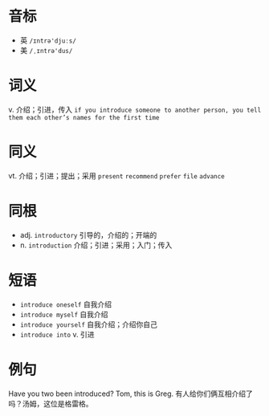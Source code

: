 # 音标

- 英 `/ɪntrə'djuːs/`
- 美 `/ˌɪntrə'dus/`

# 词义

v. 介绍；引进，传入
`if you introduce someone to another person, you tell them each other’s names for the first time`

# 同义

vt. 介绍；引进；提出；采用
`present` `recommend` `prefer` `file` `advance`

# 同根

- adj. `introductory` 引导的，介绍的；开端的
- n. `introduction` 介绍；引进；采用；入门；传入

# 短语

- `introduce oneself` 自我介绍
- `introduce myself` 自我介绍
- `introduce yourself` 自我介绍；介绍你自己
- `introduce into` v. 引进

# 例句

Have you two been introduced? Tom, this is Greg.
有人给你们俩互相介绍了吗？汤姆，这位是格雷格。


